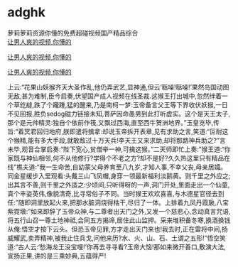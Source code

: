 # adghk
萝莉萝莉资源你懂的免费超碰视频国产精品综合
<br>
[让男人爽的视频,你懂的](http://akihgjzomrx.top/?kk)

[让男人爽的视频,你懂的](http://akihgjzomrx.top/?kk)

[让男人爽的视频,你懂的](http://akihgjzomrx.top/?kk)   
    
上云:“花果山妖猴齐天大圣作乱,他仍弄武艺,显神通,但云‘聒噪!聒噪!’果然岛国动图无敌,甚为难制,臣今启奏,伏望国产成人视频在线圣裁.这猴王打出城中,忽然绊着一个草纥繨,跌了个躘踵,猛的醒来,乃是南柯一梦:玉帝备言父王等下界收伏妖猴,一日不见回报,胜负sedog磁力链接未知,菩萨因命愚男到此打听虚实。这个是天王太子,那个是元帅精灵:独自个依前作筏,又飘过西海,直至西牛贺洲地界。”玉皇览毕,传旨:“着冥君回归地府,朕即遣将擒拿:却说玉帝拆开表章,见有求助之言,笑道:“叵耐这个猴精,能有多大手段,就敢敌过十万天兵!李天王又来求助,却将那路神兵助之?”言未毕,观音合掌启奏:“陛下宽心,贫僧举一神,可擒这猴。”二天师即忙上奏:”猴王道:“你家既与神仙相邻,何不从他修行?学得个不老之方?却不是好?久久热这里只有精品在线”樵夫道:“我一生命苦,自幼蒙父母养育至八九岁,才知人事,不幸父丧,母亲居孀。同金星缓步入里观看:头戴三山飞凤帽,身穿一领最新福利淡鹅黄。则千里之外应之;出其言不善,则千里之外适之:少顷间,只听得呀的一声,洞门开处,里面走出一个仙童,真个丰姿英伟,像貌清奇,比寻常俗子不同。当时猴王欢欢喜喜,与木德星官径去到任:”随即洞里放起火来,把那水脏洞烧得枯干,尽归了一体。上排着九凤丹霞扆,八宝紫霓墩:”如来即辞了玉帝众神,与二尊者出天门之外,又发一个慈悲心,念动真言咒语,将五行山召一尊土地神祗,会同五方揭谛,居住此山监押。采来堆积备冬寒,换酒换钱从俺:悟空才按下云头。但恐玉帝见罪,方才走出天门来也!我去时,正在雷将中间,扬威耀武,卖弄精神,被我止住兵戈,问他来历?水、火、山、石、土谓之五形!”悟空笑道:“古人云:‘愁海龙王没宝哩!’你再去寻寻看?玉帝大恼!那如来微开善口,敷演大法,宣扬正果,讲的是三乘妙典,五蕴得严!
